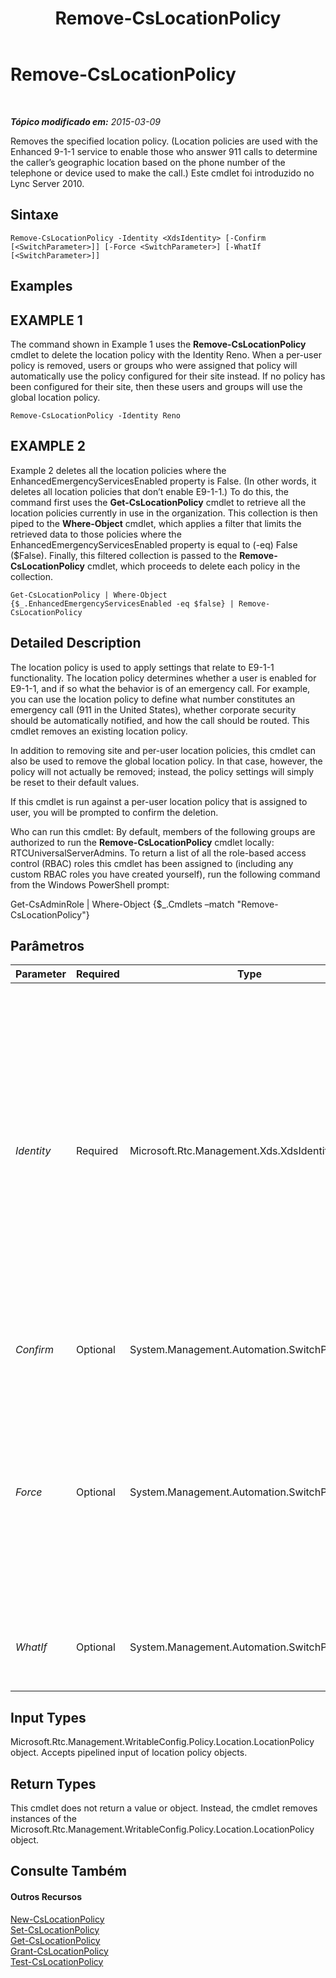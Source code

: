 ﻿---
title: Remove-CsLocationPolicy
TOCTitle: Remove-CsLocationPolicy
ms:assetid: 8fb98533-6474-4071-a74c-ce3f6fa2d326
ms:mtpsurl: https://technet.microsoft.com/pt-br/library/Gg398727(v=OCS.15)
ms:contentKeyID: 49307454
ms.date: 05/19/2016
mtps_version: v=OCS.15
ms.translationtype: HT
---

# Remove-CsLocationPolicy

 

_**Tópico modificado em:** 2015-03-09_

Removes the specified location policy. (Location policies are used with the Enhanced 9-1-1 service to enable those who answer 911 calls to determine the caller’s geographic location based on the phone number of the telephone or device used to make the call.) Este cmdlet foi introduzido no Lync Server 2010.

## Sintaxe

    Remove-CsLocationPolicy -Identity <XdsIdentity> [-Confirm [<SwitchParameter>]] [-Force <SwitchParameter>] [-WhatIf [<SwitchParameter>]]

## Examples

## EXAMPLE 1

The command shown in Example 1 uses the **Remove-CsLocationPolicy** cmdlet to delete the location policy with the Identity Reno. When a per-user policy is removed, users or groups who were assigned that policy will automatically use the policy configured for their site instead. If no policy has been configured for their site, then these users and groups will use the global location policy.

    Remove-CsLocationPolicy -Identity Reno

## EXAMPLE 2

Example 2 deletes all the location policies where the EnhancedEmergencyServicesEnabled property is False. (In other words, it deletes all location policies that don’t enable E9-1-1.) To do this, the command first uses the **Get-CsLocationPolicy** cmdlet to retrieve all the location policies currently in use in the organization. This collection is then piped to the **Where-Object** cmdlet, which applies a filter that limits the retrieved data to those policies where the EnhancedEmergencyServicesEnabled property is equal to (-eq) False ($False). Finally, this filtered collection is passed to the **Remove-CsLocationPolicy** cmdlet, which proceeds to delete each policy in the collection.

    Get-CsLocationPolicy | Where-Object {$_.EnhancedEmergencyServicesEnabled -eq $false} | Remove-CsLocationPolicy

## Detailed Description

The location policy is used to apply settings that relate to E9-1-1 functionality. The location policy determines whether a user is enabled for E9-1-1, and if so what the behavior is of an emergency call. For example, you can use the location policy to define what number constitutes an emergency call (911 in the United States), whether corporate security should be automatically notified, and how the call should be routed. This cmdlet removes an existing location policy.

In addition to removing site and per-user location policies, this cmdlet can also be used to remove the global location policy. In that case, however, the policy will not actually be removed; instead, the policy settings will simply be reset to their default values.

If this cmdlet is run against a per-user location policy that is assigned to user, you will be prompted to confirm the deletion.

Who can run this cmdlet: By default, members of the following groups are authorized to run the **Remove-CsLocationPolicy** cmdlet locally: RTCUniversalServerAdmins. To return a list of all the role-based access control (RBAC) roles this cmdlet has been assigned to (including any custom RBAC roles you have created yourself), run the following command from the Windows PowerShell prompt:

Get-CsAdminRole | Where-Object {$\_.Cmdlets –match "Remove-CsLocationPolicy"}

## Parâmetros


<table>
<colgroup>
<col style="width: 25%" />
<col style="width: 25%" />
<col style="width: 25%" />
<col style="width: 25%" />
</colgroup>
<thead>
<tr class="header">
<th>Parameter</th>
<th>Required</th>
<th>Type</th>
<th>Description</th>
</tr>
</thead>
<tbody>
<tr class="odd">
<td><p><em>Identity</em></p></td>
<td><p>Required</p></td>
<td><p>Microsoft.Rtc.Management.Xds.XdsIdentity</p></td>
<td><p>The unique identifier of the location policy you want to remove. To remove the global location policy (which simply resets that policy to its default values), use a value of Global. For a policy created at the site scope, this value will be in the form site:&lt;site name&gt;, where site name is the name of a site defined in the Lync Server deployment (for example, site:Redmond). For a policy created at the per-user scope, this value will simply be the name of the policy, such as Bldg30Floor3Sector1.</p></td>
</tr>
<tr class="even">
<td><p><em>Confirm</em></p></td>
<td><p>Optional</p></td>
<td><p>System.Management.Automation.SwitchParameter</p></td>
<td><p>Solicita confirmação antes da execução do comando.</p></td>
</tr>
<tr class="odd">
<td><p><em>Force</em></p></td>
<td><p>Optional</p></td>
<td><p>System.Management.Automation.SwitchParameter</p></td>
<td><p>Specifying this parameter will bypass any confirmation prompts and the deletion will occur without any warning notice. For example, if a per-user location policy is assigned to one or more users, a confirmation prompt will be displayed before deletion if this parameter is not included in the command.</p></td>
</tr>
<tr class="even">
<td><p><em>WhatIf</em></p></td>
<td><p>Optional</p></td>
<td><p>System.Management.Automation.SwitchParameter</p></td>
<td><p>Descreve o que aconteceria se o comando fosse executado sem ser executado de fato.</p></td>
</tr>
</tbody>
</table>


## Input Types

Microsoft.Rtc.Management.WritableConfig.Policy.Location.LocationPolicy object. Accepts pipelined input of location policy objects.

## Return Types

This cmdlet does not return a value or object. Instead, the cmdlet removes instances of the Microsoft.Rtc.Management.WritableConfig.Policy.Location.LocationPolicy object.

## Consulte Também

#### Outros Recursos

[New-CsLocationPolicy](new-cslocationpolicy.md)  
[Set-CsLocationPolicy](set-cslocationpolicy.md)  
[Get-CsLocationPolicy](get-cslocationpolicy.md)  
[Grant-CsLocationPolicy](grant-cslocationpolicy.md)  
[Test-CsLocationPolicy](test-cslocationpolicy.md)


